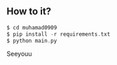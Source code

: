 ## How to it?
```php
$ cd muhamad0909
$ pip install -r requirements.txt
$ python main.py
```
Seeyouu
